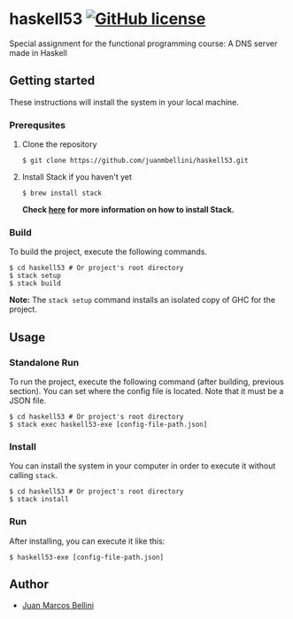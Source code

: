 # haskell53 [![GitHub license](https://img.shields.io/badge/license-Apache%20License%202.0-blue.svg?style=flat)](http://www.apache.org/licenses/LICENSE-2.0)

Special assignment for the functional programming course: A DNS server made in Haskell

## Getting started

These instructions will install the system in your local machine.

### Prerequsites

1. Clone the repository

    ```
    $ git clone https://github.com/juanmbellini/haskell53.git
    ```

2. Install Stack if you haven't yet

    ```
    $ brew install stack
    ```

    **Check [here](https://docs.haskellstack.org/en/stable/install_and_upgrade/) for more information on how to install Stack.**


### Build

To build the project, execute the following commands.

```
$ cd haskell53 # Or project's root directory
$ stack setup
$ stack build
```

**Note:** The ```stack setup``` command installs an isolated copy of GHC for the project.

## Usage

### Standalone Run

To run the project, execute the following command (after building, previous section).
You can set where the config file is located. Note that it must be a JSON file.

```
$ cd haskell53 # Or project's root directory
$ stack exec haskell53-exe [config-file-path.json]
```

### Install

You can install the system in your computer in order to execute it without calling ```stack```.

```
$ cd haskell53 # Or project's root directory
$ stack install
```

### Run

After installing, you can execute it like this:

```
$ haskell53-exe [config-file-path.json]
```


## Author

- [Juan Marcos Bellini](https://github.com/juanmbellini)

